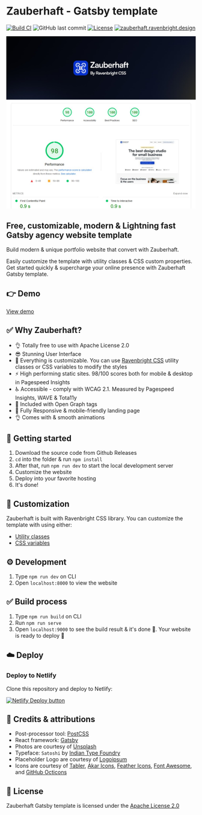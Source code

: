 # Zauberhaft - Gatsby template

[![Build CI](https://github.com/ariqnrnns/zauberhaft-gatsby/actions/workflows/build.yml/badge.svg)](https://github.com/ariqnrnns/zauberhaft-gatsby/actions/workflows/build.yml)
![GitHub last commit](https://img.shields.io/github/last-commit/ariqnrnns/zauberhaft-gatsby)
[![License](https://img.shields.io/badge/License-Apache%202.0-blue.svg)](https://opensource.org/licenses/Apache-2.0)
[![zauberhaft.ravenbright.design](https://img.shields.io/website-up-down-green-red/http/shields.io.svg)](https://zauberhaft.ravenbright.design)

<p align="center">
<img src="https://raw.githubusercontent.com/ariqnrnns/zauberhaft-gatsby/main/zauberhaft-banner.jpg" alt="Zauberhaft Banner">

<img src="https://raw.githubusercontent.com/ariqnrnns/zauberhaft-gatsby/main/zauberhaft-gatsby-stats.jpg" alt="Zauberhaft Stats">
</p>

## Free, customizable, modern & Lightning fast Gatsby agency website template

Build modern & unique portfolio website that convert with	Zauberhaft.

Easily customize the template with utility classes & CSS custom properties. Get started quickly & supercharge your online presence with Zauberhaft Gatsby template.

## 👉 Demo

[View demo](https://zauberhaft.ravenbright.design)

## ✅ Why Zauberhaft?

- 👌 Totally free to use with Apache License 2.0
- 😎 Stunning User Interface
- 🎨 Everything is customizable. You can use [Ravenbright CSS](https://ravenbrightcss.com) utility classes or CSS variables to modify the styles
- ⚡ High performing static sites. 98/100 scores both for mobile & desktop in Pagespeed Insights
- ♿ Accessible - comply with WCAG 2.1. Measured by Pagespeed Insights, WAVE & Tota11y
- 📰 Included with Open Graph tags
- 📱 Fully Responsive & mobile-friendly landing page
- 👌 Comes with & smooth animations

## 🚀 Getting started

1. Download the source code from Github Releases
2. `cd` into the folder & run `npm install`
3. After that, run `npm run dev` to start the local development server
4. Customize the website
5. Deploy into your favorite hosting
6. It's done!

## 🎨 Customization

Zauberhaft is built with Ravenbright CSS library. You can customize the template with using either:

- [Utility classes](https://ravenbrightcss.com/docs/utilities/background)
- [CSS variables](https://ravenbrightcss.com/docs/customize/cssvariables)

## ⚙️ Development

1. Type `npm run dev` on CLI
2. Open `localhost:8000` to view the website

## ✅ Build process

1. Type `npm run build` on CLI
2. Run `npm run serve`
3. Open `localhost:9000` to see the build result & it's done 🎉. Your website is ready to deploy 🚀

## ☁️ Deploy

### Deploy to Netlify

Clone this repository and deploy to Netlify:

[![Netlify Deploy button](https://www.netlify.com/img/deploy/button.svg)](https://app.netlify.com/start/deploy?repository=https://github.com/ariqnrnns/zauberhaft-gatsby)


## 🤝 Credits & attributions

- Post-processor tool: [PostCSS](https://postcss.org)
- React framework: [Gatsby](https://gatsby.org)
- Photos are courtesy of [Unsplash](https://unsplash.com)
- Typeface: `Satoshi` by [Indian Type Foundry](https://www.fontshare.com/fonts/satoshi)
- Placeholder Logo are courtesy of [Logoipsum](https://logoipsum.com)
- Icons are courtesy of [Tabler](https://tabler-icons.io/), [Akar Icons](https://akaricons.com/), [Feather Icons](https://feathericons.com/), [Font Awesome](https://fontawesome.com/), and [GitHub Octicons](https://octicons.github.com/)

## 📝 License

Zauberhaft Gatsby template is licensed under the [Apache License 2.0](https://github.com/ariqnrnns/zauberhaft-gatsby/blob/main/LICENSE.md)

